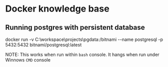 # Docker knowledge base

## Running postgres with persistent database
docker run -v C:\workspace\projects\pgdata:/bitnami  --name postgresql -p 5432:5432 bitnami/postgresql:latest

NOTE: This works when run within `bash` console. It hangs when run under Winnows `CMD` console